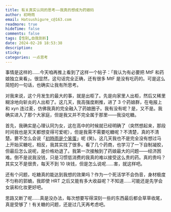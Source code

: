 ```yaml
---
title: 有关真实认同的思考——我真的想成为药娘码
author: 初時雨
email: Hatsushigure_c@163.com
readmore: true
hideTime: false
comments: false
tags: [性别,自我剖析]
date: 2024-02-28 18:53:38
description:
sticky:
categories: 一点思考
---
```


事情是这样的……今天咱再推上看到了这样一个帖子：「我认为有必要把 MtF 和药娘独立来看」。很显然，这句话完全正确，还有很多 MtF 是没有吃药的。可是这么简短的一句话，也确实让我有所思考。

对我来说，这个月发生的最大的事，就是出柜了。先是向家里人出柜，然后又稀里糊涂地向斩炎的人出柜了。这几天，我高强度刷推，进了 3 个药娘群，在电报上和 xyn 连过麦，仿佛我真的完全融入了药娘圈子。我有没有呢？是，又不是。我确实进入了那个大家庭，但是我又并不完全属于那里——我没吃糖。

首先，我确实是心理认同为女，这在高中的时候就已经明确了（突然想起来，那段时间我也是天天都想变得可爱呢），但是我需不需要吃糖呢？不清楚，真的不清楚。要不怎么会说「[初時雨是个笨蛋](https://blog.hatsushigure.shop/something-personal/2024/i-am-baka/)」呢 (笑)。这几天我也不是完全没有想过马上开始买糖吃，相反，我其实找了很多。看了几个药商，也学习了一下自制凝胶，但最后怎么说呢，是价格劝退了。我第一次接触到了药娘最大的问题——经济困难。倒不是说我没钱，只是习惯低消费的我真的难以接受这么贵的药。真的贵吗？其实又不是很贵，每天不到 10 块钱，但是怎么说呢……害，就这样吧。

还有个问题，吃糖真的能达到我想的效果吗？作为一个死活学不会伪音，身材极度不匀称的郭蝻，我即使 HRT 之后又能有多大收益呢？不知道……可能还是先学会女装和化妆更好吧。

思路又断了呢……真是没办法，每次想要写得深刻一些的东西最后都会草草收尾，真是受够了！有关糖的问题，还是过几天再考虑吧。
